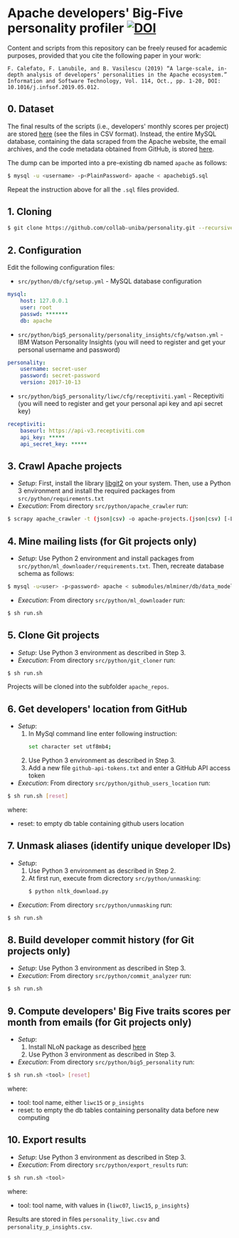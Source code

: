 # Apache developers' Big-Five personality profiler [![DOI](https://zenodo.org/badge/114795784.svg)](https://zenodo.org/badge/latestdoi/114795784)

Content and scripts from this repository can be freely reused for academic purposes, provided that you cite the following paper in your work:
```
F. Calefato, F. Lanubile, and B. Vasilescu (2019) “A large-scale, in-depth analysis of developers’ personalities in the Apache ecosystem.” Information and Software Technology, Vol. 114, Oct., pp. 1-20, DOI: 10.1016/j.infsof.2019.05.012.
```

## 0. Dataset
The final results of the scripts (i.e., developers' monthly scores per project) are stored [here](https://github.com/collab-uniba/personality/tree/master/src/python/export_results) (see the files in CSV format). 
Instead, the entire MySQL database, containing the data scraped from the Apache website, the email archives, and the code metadata obtained from GitHub, is stored [here](https://mega.nz/#F!cJ0BiSrI!DYWcN7CbcHdSfqpuzSSmuw).

The dump can be imported into a pre-existing db named `apache` as follows:

```bash
$ mysql -u <username> -p<PlainPassword> apache < apachebig5.sql
```

Repeat the instruction above for all the `.sql` files provided.

## 1. Cloning
```bash
$ git clone https://github.com/collab-uniba/personality.git --recursive
```
## 2. Configuration
Edit the following configuration files:
* `src/python/db/cfg/setup.yml` - MySQL database configuration
```yaml
mysql:
    host: 127.0.0.1
    user: root
    passwd: *******
    db: apache
```
* `src/python/big5_personality/personality_insights/cfg/watson.yml` - IBM Watson Personality Insights (you will need to register and 
get your personal username and password)
```yaml
personality:
    username: secret-user
    password: secret-password
    version: 2017-10-13
```
* `src/python/big5_personality/liwc/cfg/receptiviti.yaml` - Receptiviti (you will need to register and 
get your personal api key and api secret key)
```yaml
receptiviti:
    baseurl: https://api-v3.receptiviti.com
    api_key: *****
    api_secret_key: *****
```

## 3. Crawl Apache projects
* *Setup*:
First, install the library [libgit2](https://libgit2.org) on your system. Then, use a Python 3 environment and install the required packages from `src/python/requirements.txt`
* *Execution*:
From directory `src/python/apache_crawler` run:
```bash
$ scrapy apache_crawler -t (json|csv) -o apache-projects.(json|csv) [-L DEBUG --logfile apache.log]
```

## 4. Mine mailing lists (for Git projects only)
* *Setup*:
Use Python 2 environment and install packages from `src/python/ml_downloader/requirements.txt`.
Then, recreate database schema as follows:
```bash
$ mysql -u<user> -p<password> apache < submodules/mlminer/db/data_model_mysql.sql
```
* *Execution*:
From directory `src/python/ml_downloader` run:
```bash
$ sh run.sh
```

## 5. Clone Git projects
* *Setup*:
Use Python 3 environment as described in Step 3.
* *Execution*:
From directory `src/python/git_cloner` run:
```bash
$ sh run.sh
```
Projects will be cloned into the subfolder `apache_repos`.

<!---
## 5. Mine pull requests (for git projects only)

*Setup*

Use Python 3 environment as described in Step 3. Also, add a new file `gh/github-api-tokens.txt`
and enter a GitHub API access token per line -- the more the better.

*Execution*

From directory `src/python/pr_downloader` run:
```bash
$ sh run.sh
```
-->
## 6. Get developers' location from GitHub
* *Setup*:
    1. In MySql command line enter following instruction:
        ```bash
        set character set utf8mb4; 
        ```
    2. Use Python 3 environment as described in Step 3. 
    3. Add a new file `github-api-tokens.txt`
and enter a GitHub API access token
* *Execution*:
From directory `src/python/github_users_location` run:
```bash
$ sh run.sh [reset]
```
where:
- reset: to empty db table containing github users location

## 7. Unmask aliases (identify unique developer IDs)
* *Setup*:
    1. Use Python 3 environment as described in Step 2.
    2. At first run, execute from dicrectory `src/python/unmasking`:
        ```bash
        $ python nltk_download.py
        ```
* *Execution*:
From directory `src/python/unmasking` run:
```bash
$ sh run.sh
```

## 8. Build developer commit history (for Git projects only)
* *Setup*:
Use Python 3 environment as described in Step 3.
* *Execution*:
From directory `src/python/commit_analyzer` run:
```bash
$ sh run.sh 
```

## 9. Compute developers' Big Five traits scores per month from emails (for Git projects only)
* *Setup*:
    1. Install NLoN package as described [here](https://github.com/M3SOulu/NLoN)
    2. Use Python 3 environment as described in Step 3.
* *Execution*:
From directory `src/python/big5_personality` run:
```bash
$ sh run.sh <tool> [reset]
```
where:
- tool: tool name, either `liwc15` or `p_insights`
- reset: to empty the db tables containing personality data before new computing

## 10. Export results
* *Setup*:
Use Python 3 environment as described in Step 3.
* *Execution*:
From directory `src/python/export_results` run:
```bash
$ sh run.sh <tool>
```
where:
- tool: tool name, with values in {`liwc07`, `liwc15`, `p_insights`}

Results are stored in files `personality_liwc.csv` and `personality_p_insights.csv`.
